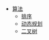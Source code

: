 * [算法](/algorithm/)
  * [排序](/algorithm/sort.md)
  * [动态规划](/algorithm/dynamic-programming.md)
  * [二叉树](/algorithm/binary-tree.md)